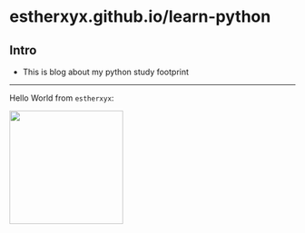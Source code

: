 # estherxyx.github.io/learn-python

## Intro
- This is blog about my python study footprint


---
Hello World from `estherxyx`:

<img src="https://estherxyx.github.io/head-cat.png" style="width:200px">
